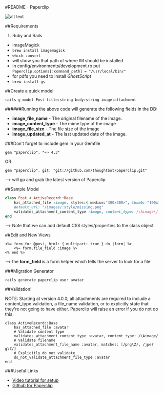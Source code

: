 #README - Paperclip


![alt text](http://3.bp.blogspot.com/-5Lf_8oLkokY/T7QL3_c8HhI/AAAAAAAAA2Q/OVPW8IbPBbQ/s1600/clip.jpg "Clip")


##Requirements
1. Ruby and Rails
* ImageMagick
* `brew install imagemagick `
*  `which convert`
* will show you that path of where IM should be installed
* In config/environments/development.rb put `Paperclip.options[:command_path] = "/usr/local/bin/"`
* for pdfs you need to install *GhostScript*
* `brew install gs`


##Create a quick model

`rails g model Post title:string body:string image:attachment`

######Running the above code will generate the following fields in the DB:

* **image_file_name** - The original filename of the image.
* **image_content_type** - The mime type of the image
* **image_file_size** - The file size of the image
* **image_updated_at** - The last updated date of the image.

###Don't forget to include gem in your Gemfile

`gem "paperclip", "~> 4.3"`

OR

`gem "paperclip", git: "git://github.com/thoughtbot/paperclip.git"`

--> will go and grab the latest version of Paperclip


##Sample Model

```ruby
class Post < ActiveRecord::Base
	has_attached_file :image, styles:{ medium:"300x300>", thumb: "100x100>" },
	default_url: "/images/:style/missing.png"
	validates_attachment_content_type :image, content_type: /\Aimage\/.*\Z/
end
```

--> Note that we can add default CSS styles/properties to the class object

##Edit and New Views
```
<%= form_for @post, html: { multipart: true } do |form| %>
	<%= form.file_field :image %>
<% end %>
```

--> the **form_field** is a form helper which tells the server to look for a file 

###Migration Generator

`rails generate paperclip user avatar`

##Validation!

NOTE: Starting at version 4.0.0, all attachments are required to include a content_type validation, a file_name validation, or to explicitly state that they're not going to have either. Paperclip will raise an error if you do not do this.

```
class ActiveRecord::Base
	has_attached_file :avatar
	# Validate content type
	validates_attachment_content_type :avatar, content_type: /\Aimage/
	# Validate filename
	validates_attachment_file_name :avatar, matches: [/png\Z/, /jpe?g\Z/]
	# Explicitly do not validate
	do_not_validate_attachment_file_type :avatar
end
```

###Useful Links
* [Video tutorial for setup](https://youtu.be/Z5W-Y3aROVE "link to youtube")
* [Github for Paperclip](https://github.com/thoughtbot/paperclip "link to github")





